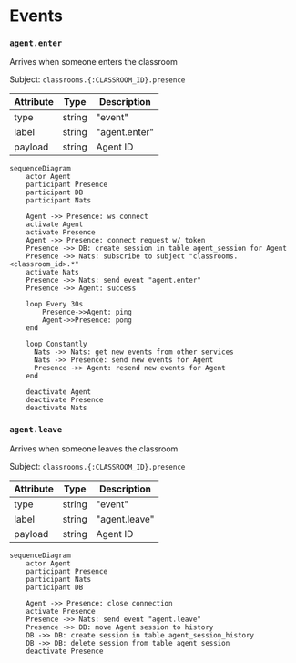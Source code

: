 # Events

### `agent.enter`

Arrives when someone enters the classroom

Subject: `classrooms.{:CLASSROOM_ID}.presence`

| Attribute | Type   | Description   |
|-----------|--------|---------------|
| type      | string | "event"       |
| label     | string | "agent.enter" |
| payload   | string | Agent ID      |

```mermaid
sequenceDiagram
    actor Agent
    participant Presence
    participant DB
    participant Nats

    Agent ->> Presence: ws connect
    activate Agent
    activate Presence
    Agent ->> Presence: connect request w/ token
    Presence ->> DB: create session in table agent_session for Agent
    Presence ->> Nats: subscribe to subject "classrooms.<classroom_id>.*"
    activate Nats
    Presence ->> Nats: send event "agent.enter"
    Presence ->> Agent: success

    loop Every 30s
        Presence->>Agent: ping
        Agent->>Presence: pong
    end

    loop Constantly
      Nats ->> Nats: get new events from other services
      Nats ->> Presence: send new events for Agent
      Presence ->> Agent: resend new events for Agent
    end

    deactivate Agent
    deactivate Presence
    deactivate Nats
```

### `agent.leave`

Arrives when someone leaves the classroom

Subject: `classrooms.{:CLASSROOM_ID}.presence`

| Attribute | Type   | Description   |
|-----------|--------|---------------|
| type      | string | "event"       |
| label     | string | "agent.leave" |
| payload   | string | Agent ID      |

```mermaid
sequenceDiagram
    actor Agent
    participant Presence
    participant Nats
    participant DB

    Agent ->> Presence: close connection
    activate Presence
    Presence ->> Nats: send event "agent.leave"
    Presence ->> DB: move Agent session to history
    DB ->> DB: create session in table agent_session_history
    DB ->> DB: delete session from table agent_session
    deactivate Presence
```
